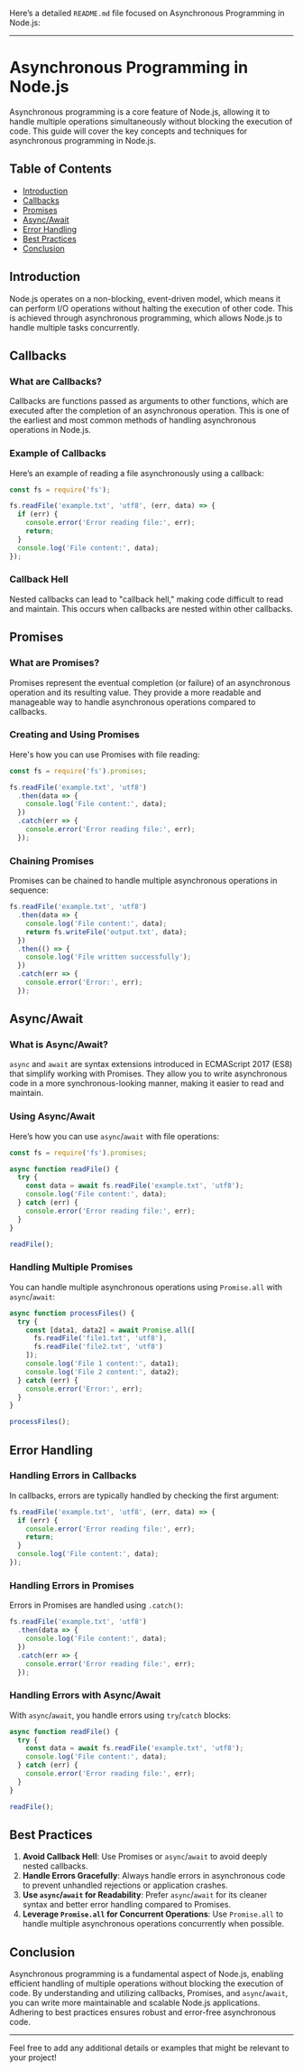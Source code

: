 Here’s a detailed `README.md` file focused on Asynchronous Programming in Node.js:

---

# Asynchronous Programming in Node.js

Asynchronous programming is a core feature of Node.js, allowing it to handle multiple operations simultaneously without blocking the execution of code. This guide will cover the key concepts and techniques for asynchronous programming in Node.js.

## Table of Contents

- [Introduction](#introduction)
- [Callbacks](#callbacks)
- [Promises](#promises)
- [Async/Await](#asyncawait)
- [Error Handling](#error-handling)
- [Best Practices](#best-practices)
- [Conclusion](#conclusion)

## Introduction

Node.js operates on a non-blocking, event-driven model, which means it can perform I/O operations without halting the execution of other code. This is achieved through asynchronous programming, which allows Node.js to handle multiple tasks concurrently.

## Callbacks

### What are Callbacks?

Callbacks are functions passed as arguments to other functions, which are executed after the completion of an asynchronous operation. This is one of the earliest and most common methods of handling asynchronous operations in Node.js.

### Example of Callbacks

Here’s an example of reading a file asynchronously using a callback:

```javascript
const fs = require('fs');

fs.readFile('example.txt', 'utf8', (err, data) => {
  if (err) {
    console.error('Error reading file:', err);
    return;
  }
  console.log('File content:', data);
});
```

### Callback Hell

Nested callbacks can lead to "callback hell," making code difficult to read and maintain. This occurs when callbacks are nested within other callbacks.

## Promises

### What are Promises?

Promises represent the eventual completion (or failure) of an asynchronous operation and its resulting value. They provide a more readable and manageable way to handle asynchronous operations compared to callbacks.

### Creating and Using Promises

Here's how you can use Promises with file reading:

```javascript
const fs = require('fs').promises;

fs.readFile('example.txt', 'utf8')
  .then(data => {
    console.log('File content:', data);
  })
  .catch(err => {
    console.error('Error reading file:', err);
  });
```

### Chaining Promises

Promises can be chained to handle multiple asynchronous operations in sequence:

```javascript
fs.readFile('example.txt', 'utf8')
  .then(data => {
    console.log('File content:', data);
    return fs.writeFile('output.txt', data);
  })
  .then(() => {
    console.log('File written successfully');
  })
  .catch(err => {
    console.error('Error:', err);
  });
```

## Async/Await

### What is Async/Await?

`async` and `await` are syntax extensions introduced in ECMAScript 2017 (ES8) that simplify working with Promises. They allow you to write asynchronous code in a more synchronous-looking manner, making it easier to read and maintain.

### Using Async/Await

Here’s how you can use `async`/`await` with file operations:

```javascript
const fs = require('fs').promises;

async function readFile() {
  try {
    const data = await fs.readFile('example.txt', 'utf8');
    console.log('File content:', data);
  } catch (err) {
    console.error('Error reading file:', err);
  }
}

readFile();
```

### Handling Multiple Promises

You can handle multiple asynchronous operations using `Promise.all` with `async`/`await`:

```javascript
async function processFiles() {
  try {
    const [data1, data2] = await Promise.all([
      fs.readFile('file1.txt', 'utf8'),
      fs.readFile('file2.txt', 'utf8')
    ]);
    console.log('File 1 content:', data1);
    console.log('File 2 content:', data2);
  } catch (err) {
    console.error('Error:', err);
  }
}

processFiles();
```

## Error Handling

### Handling Errors in Callbacks

In callbacks, errors are typically handled by checking the first argument:

```javascript
fs.readFile('example.txt', 'utf8', (err, data) => {
  if (err) {
    console.error('Error reading file:', err);
    return;
  }
  console.log('File content:', data);
});
```

### Handling Errors in Promises

Errors in Promises are handled using `.catch()`:

```javascript
fs.readFile('example.txt', 'utf8')
  .then(data => {
    console.log('File content:', data);
  })
  .catch(err => {
    console.error('Error reading file:', err);
  });
```

### Handling Errors with Async/Await

With `async`/`await`, you handle errors using `try`/`catch` blocks:

```javascript
async function readFile() {
  try {
    const data = await fs.readFile('example.txt', 'utf8');
    console.log('File content:', data);
  } catch (err) {
    console.error('Error reading file:', err);
  }
}

readFile();
```

## Best Practices

1. **Avoid Callback Hell**: Use Promises or `async`/`await` to avoid deeply nested callbacks.
2. **Handle Errors Gracefully**: Always handle errors in asynchronous code to prevent unhandled rejections or application crashes.
3. **Use `async`/`await` for Readability**: Prefer `async`/`await` for its cleaner syntax and better error handling compared to Promises.
4. **Leverage `Promise.all` for Concurrent Operations**: Use `Promise.all` to handle multiple asynchronous operations concurrently when possible.

## Conclusion

Asynchronous programming is a fundamental aspect of Node.js, enabling efficient handling of multiple operations without blocking the execution of code. By understanding and utilizing callbacks, Promises, and `async`/`await`, you can write more maintainable and scalable Node.js applications. Adhering to best practices ensures robust and error-free asynchronous code.

---

Feel free to add any additional details or examples that might be relevant to your project!